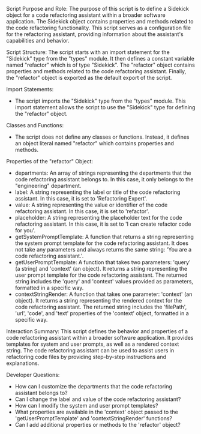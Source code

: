 Script Purpose and Role:
The purpose of this script is to define a Sidekick object for a code refactoring assistant within a broader software application. The Sidekick object contains properties and methods related to the code refactoring functionality. This script serves as a configuration file for the refactoring assistant, providing information about the assistant's capabilities and behavior.

Script Structure:
The script starts with an import statement for the "Sidekick" type from the "types" module. It then defines a constant variable named "refactor" which is of type "Sidekick". The "refactor" object contains properties and methods related to the code refactoring assistant. Finally, the "refactor" object is exported as the default export of the script.

Import Statements:
- The script imports the "Sidekick" type from the "types" module. This import statement allows the script to use the "Sidekick" type for defining the "refactor" object.

Classes and Functions:
- The script does not define any classes or functions. Instead, it defines an object literal named "refactor" which contains properties and methods.

Properties of the "refactor" Object:
- departments: An array of strings representing the departments that the code refactoring assistant belongs to. In this case, it only belongs to the "engineering" department.
- label: A string representing the label or title of the code refactoring assistant. In this case, it is set to 'Refactoring Expert'.
- value: A string representing the value or identifier of the code refactoring assistant. In this case, it is set to 'refactor'.
- placeholder: A string representing the placeholder text for the code refactoring assistant. In this case, it is set to 'I can create refactor code for you'.
- getSystemPromptTemplate: A function that returns a string representing the system prompt template for the code refactoring assistant. It does not take any parameters and always returns the same string: 'You are a code refactoring assistant.'.
- getUserPromptTemplate: A function that takes two parameters: 'query' (a string) and 'context' (an object). It returns a string representing the user prompt template for the code refactoring assistant. The returned string includes the 'query' and 'context' values provided as parameters, formatted in a specific way.
- contextStringRender: A function that takes one parameter: 'context' (an object). It returns a string representing the rendered context for the code refactoring assistant. The returned string includes the 'filePath', 'url', 'code', and 'text' properties of the 'context' object, formatted in a specific way.

Interaction Summary:
This script defines the behavior and properties of a code refactoring assistant within a broader software application. It provides templates for system and user prompts, as well as a rendered context string. The code refactoring assistant can be used to assist users in refactoring code files by providing step-by-step instructions and explanations.

Developer Questions:
- How can I customize the departments that the code refactoring assistant belongs to?
- Can I change the label and value of the code refactoring assistant?
- How can I modify the system and user prompt templates?
- What properties are available in the 'context' object passed to the 'getUserPromptTemplate' and 'contextStringRender' functions?
- Can I add additional properties or methods to the 'refactor' object?